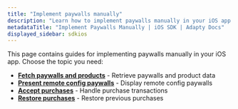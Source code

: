 ```yaml
---
title: "Implement paywalls manually"
description: "Learn how to implement paywalls manually in your iOS app with Adapty SDK."
metadataTitle: "Implement Paywalls Manually | iOS SDK | Adapty Docs"
displayed_sidebar: sdkios
---
```


This page contains guides for implementing paywalls manually in your iOS app. Choose the topic you need:

- **[Fetch paywalls and products](fetch-paywalls-and-products)** - Retrieve paywalls and product data
- **[Present remote config paywalls](present-remote-config-paywalls)** - Display remote config paywalls
- **[Accept purchases](making-purchases)** - Handle purchase transactions
- **[Restore purchases](restore-purchase)** - Restore previous purchases 